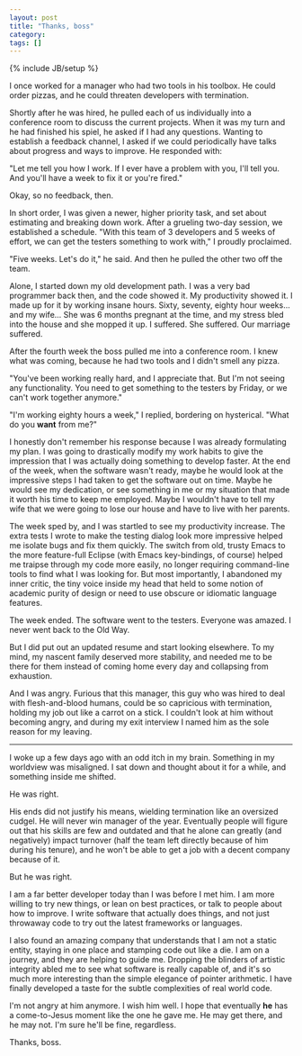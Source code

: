 ```yaml
---
layout: post
title: "Thanks, boss"
category: 
tags: []
---
```

{% include JB/setup %}

I once worked for a manager who had two tools in his toolbox. He could order pizzas, and he could threaten developers with termination.

Shortly after he was hired, he pulled each of us individually into a conference room to discuss the current projects. When it was my turn and he had finished his spiel, he asked if I had any questions. Wanting to establish a feedback channel, I asked if we could periodically have talks about progress and ways to improve. He responded with:

"Let me tell you how I work. If I ever have a problem with you, I'll tell you. And you'll have a week to fix it or you're fired."

Okay, so no feedback, then.

In short order, I was given a newer, higher priority task, and set about estimating and breaking down work. After a grueling two-day session, we established a schedule. "With this team of 3 developers and 5 weeks of effort, we can get the testers something to work with," I proudly proclaimed.

"Five weeks. Let's do it," he said. And then he pulled the other two off the team.

Alone, I started down my old development path. I was a very bad programmer back then, and the code showed it. My productivity showed it. I made up for it by working insane hours. Sixty, seventy, eighty hour weeks... and my wife... She was 6 months pregnant at the time, and my stress bled into the house and she mopped it up. I suffered. She suffered. Our marriage suffered.

After the fourth week the boss pulled me into a conference room. I knew what was coming, because he had two tools and I didn't smell any pizza.

"You've been working really hard, and I appreciate that. But I'm not seeing any functionality. You need to get something to the testers by Friday, or we can't work together anymore."

"I'm working eighty hours a week," I replied, bordering on hysterical. "What do you **want** from me?"

I honestly don't remember his response because I was already formulating my plan. I was going to drastically modify my work habits to give the impression that I was actually doing something to develop faster. At the end of the week, when the software wasn't ready, maybe he would look at the impressive steps I had taken to get the software out on time. Maybe he would see my dedication, or see something in me or my situation that made it worth his time to keep me employed. Maybe I wouldn't have to tell my wife that we were going to lose our house and have to live with her parents.

The week sped by, and I was startled to see my productivity increase. The extra tests I wrote to make the testing dialog look more impressive helped me isolate bugs and fix them quickly. The switch from old, trusty Emacs to the more feature-full Eclipse (with Emacs key-bindings, of course) helped me traipse through my code more easily, no longer requiring command-line tools to find what I was looking for. But most importantly, I abandoned my inner critic, the tiny voice inside my head that held to some notion of academic purity of design or need to use obscure or idiomatic language features.

The week ended. The software went to the testers. Everyone was amazed. I never went back to the Old Way.

But I did put out an updated resume and start looking elsewhere. To my mind, my nascent family deserved more stability, and needed me to be there for them instead of coming home every day and collapsing from exhaustion.

And I was angry. Furious that this manager, this guy who was hired to deal with flesh-and-blood humans, could be so capricious with termination, holding my job out like a carrot on a stick. I couldn't look at him without becoming angry, and during my exit interview I named him as the sole reason for my leaving.

------

I woke up a few days ago with an odd itch in my brain. Something in my worldview was misaligned. I sat down and thought about it for a while, and something inside me shifted.

He was right.

His ends did not justify his means, wielding termination like an oversized cudgel. He will never win manager of the year. Eventually people will figure out that his skills are few and outdated and that he alone can greatly (and negatively) impact turnover (half the team left directly because of him during his tenure), and he won't be able to get a job with a decent company because of it.

But he was right.

I am a far better developer today than I was before I met him. I am more willing to try new things, or lean on best practices, or talk to people about how to improve. I write software that actually does things, and not just throwaway code to try out the latest frameworks or languages.

I also found an amazing company that understands that I am not a static entity, staying in one place and stamping code out like a die. I am on a journey, and they are helping to guide me. Dropping the blinders of artistic integrity abled me to see what software is really capable of, and it's so much more interesting than the simple elegance of pointer arithmetic. I have finally developed a taste for the subtle complexities of real world code.

I'm not angry at him anymore. I wish him well. I hope that eventually **he** has a come-to-Jesus moment like the one he gave me. He may get there, and he may not. I'm sure he'll be fine, regardless.

Thanks, boss.